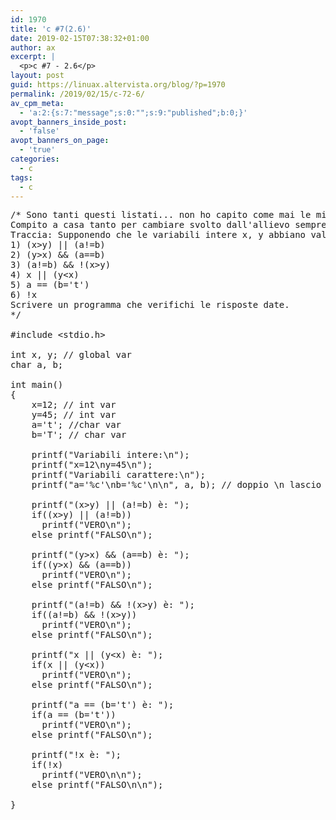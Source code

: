 ```yaml
---
id: 1970
title: 'c #7(2.6)'
date: 2019-02-15T07:38:32+01:00
author: ax
excerpt: |
  <p>c #7 - 2.6</p>
layout: post
guid: https://linuax.altervista.org/blog/?p=1970
permalink: /2019/02/15/c-72-6/
av_cpm_meta:
  - 'a:2:{s:7:"message";s:0:"";s:9:"published";b:0;}'
avopt_banners_inside_post:
  - 'false'
avopt_banners_on_page:
  - 'true'
categories:
  - c
tags:
  - c
---
```

<pre>/* Sono tanti questi listati... non ho capito come mai le mie costanti sono sempre uguali: #define TOP vino, #define DIO fumo; 
Compito a casa tanto per cambiare svolto dall'allievo sempre vecchio ax[at]slackware.eu
Traccia: Supponendo che le variabili intere x, y abbiano valori 12, 45 e che le variabili carattere a e b abbiano valori “t” e “T”, le seguenti espressioni restituirebbero vero o falso?
1) (x&gt;y) || (a!=b)
2) (y&gt;x) && (a==b)
3) (a!=b) && !(x&gt;y)
4) x || (y&lt;x)
5) a == (b='t')
6) !x
Scrivere un programma che verifichi le risposte date.
*/

#include &lt;stdio.h&gt;

int x, y; // global var
char a, b;

int main()
{
	x=12; // int var
	y=45; // int var
	a='t'; //char var
	b='T'; // char var

	printf("Variabili intere:\n");
	printf("x=12\ny=45\n");
	printf("Variabili carattere:\n");
	printf("a='%c'\nb='%c'\n\n", a, b); // doppio \n lascio lo spazio stringa

	printf("(x&gt;y) || (a!=b) è: ");
	if((x&gt;y) || (a!=b))
	  printf("VERO\n");
	else printf("FALSO\n");

	printf("(y&gt;x) && (a==b) è: ");
	if((y&gt;x) && (a==b))
	  printf("VERO\n");
	else printf("FALSO\n");

	printf("(a!=b) && !(x&gt;y) è: ");
	if((a!=b) && !(x&gt;y))
	  printf("VERO\n");
	else printf("FALSO\n");

	printf("x || (y&lt;x) è: ");
	if(x || (y&lt;x))
	  printf("VERO\n");
	else printf("FALSO\n");

	printf("a == (b='t') è: ");
	if(a == (b='t'))
	  printf("VERO\n");
	else printf("FALSO\n");

	printf("!x è: ");
	if(!x)
	  printf("VERO\n\n");
	else printf("FALSO\n\n");

}</pre>